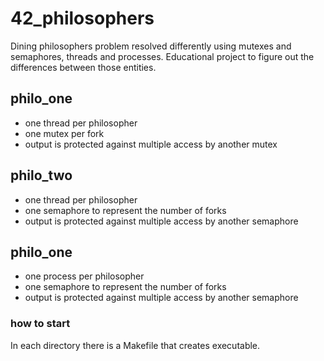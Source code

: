 # 42_philosophers
Dining philosophers problem resolved differently using mutexes and semaphores, threads and processes. Educational project to figure out the differences between those entities.

## philo_one

- one thread per philosopher
- one mutex per fork
- output is protected against multiple access by another mutex

## philo_two

- one thread per philosopher
- one semaphore to represent the number of forks
- output is protected against multiple access by another semaphore

## philo_one

- one process per philosopher
- one semaphore to represent the number of forks
- output is protected against multiple access by another semaphore

### how to start

In each directory there is a Makefile that creates executable.

